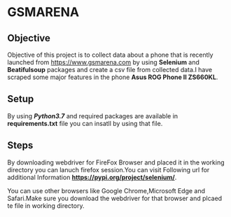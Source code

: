 # GSMARENA

## Objective

Objective of this project is to collect data about a phone that is recently launched from https://www.gsmarena.com by using **Selenium**
and **Beatifulsoup** packages and create a csv file from collected data.I have scraped some major features in the phone **Asus ROG Phone II ZS660KL**.

## Setup

By using ***Python3.7*** and required packages are available in **requirements.txt** file you can insatll by using that file.

## Steps

By downloading webdriver for FireFox Browser and placed it in the working directory you can lanuch firefox session.You can visit Following url for additional Information **https://pypi.org/project/selenium/**.

You can use other browsers like Google Chrome,Microsoft Edge and Safari.Make sure you download the webdriver for that browser and plcaed te file in working directory.
